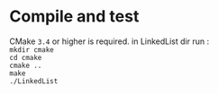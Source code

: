 # Compile and test

CMake `3.4` or higher is required.
in LinkedList dir run :            
`mkdir cmake`     
`cd cmake`       
`cmake .. `       
`make`      
`./LinkedList`      
